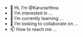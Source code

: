 - 👋 Hi, I’m @Karunarthna
- 👀 I’m interested in ...
- 🌱 I’m currently learning ...
- 💞️ I’m looking to collaborate on ...
- 📫 How to reach me ...

<!---
Karunarthna/Karunarthna is a ✨ special ✨ repository because its `README.md` (this file) appears on your GitHub profile.
You can click the Preview link to take a look at your changes.
--->
